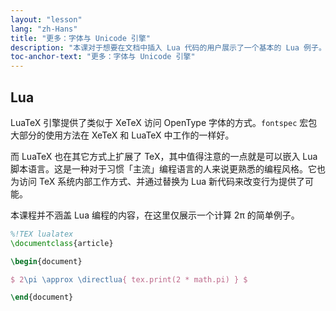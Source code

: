 ```yaml
---
layout: "lesson"
lang: "zh-Hans"
title: "更多：字体与 Unicode 引擎"
description: "本课对于想要在文档中插入 Lua 代码的用户展示了一个基本的 Lua 例子。"
toc-anchor-text: "更多：字体与 Unicode 引擎"
---
```




## Lua

LuaTeX 引擎提供了类似于 XeTeX 访问 OpenType 字体的方式。`fontspec` 宏包大部分的使用方法在 XeTeX 和 LuaTeX 中工作的一样好。

而 LuaTeX 也在其它方式上扩展了 TeX，其中值得注意的一点就是可以嵌入 Lua 脚本语言。这是一种对于习惯「主流」编程语言的人来说更熟悉的编程风格。它也为访问 TeX 系统内部工作方式、并通过替换为 Lua 新代码来改变行为提供了可能。

本课程并不涵盖 Lua 编程的内容，在这里仅展示一个计算 2π 的简单例子。

```latex
%!TEX lualatex
\documentclass{article}

\begin{document}

$ 2\pi \approx \directlua{ tex.print(2 * math.pi) } $

\end{document}
```
